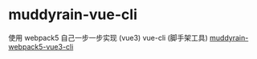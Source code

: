 # muddyrain-vue-cli
使用 webpack5 自己一步一步实现 (vue3) vue-cli (脚手架工具) 
[muddyrain-webpack5-vue3-cli](https://juejin.cn/post/7127247186655445022/)
